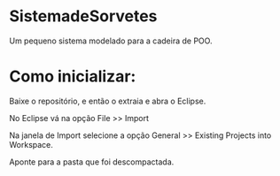 # SistemadeSorvetes
Um pequeno sistema modelado para a cadeira de POO.



# Como inicializar: 

Baixe o repositório, e então o extraia e abra o Eclipse.

No Eclipse vá na opção File >> Import

Na janela de Import selecione a opção General >> Existing Projects into Workspace.

Aponte para a pasta que foi descompactada.
